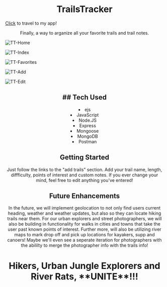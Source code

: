 <h1 align="center">TrailsTracker</h1>

 [Click](https://trailstracker-app.herokuapp.com/) to travel to my app! 
                  
  

<p align="center">Finally, a way to arganize all your favorite trails and trail notes.</p>

![TT-Home](https://user-images.githubusercontent.com/103761476/171731559-a5c11a95-af58-4220-ba98-6ff8a7ae6f53.png)


![TT-Index](https://user-images.githubusercontent.com/103761476/171731574-9aed7941-f77f-4182-b662-d4f4759f80e8.png)


![TT-Favorites](https://user-images.githubusercontent.com/103761476/171731604-15a6453d-12d8-409b-a662-c2ce52e05343.png)


![TT-Add](https://user-images.githubusercontent.com/103761476/171731618-e7656c69-2182-4e56-80d4-465a710f9e82.png)


![TT-Edit](https://user-images.githubusercontent.com/103761476/171731635-613b07a3-d399-4cef-97a9-ea68d5215536.png)

<h2 align="center">## Tech Used</h2>
<li align="center">ejs</li>
<li align="center">JavaScript</li>
<li align="center">Node.JS</li>
<li align="center">Express</li>
<li align="center">Mongoose</li>
<li align="center">MongoDB</li>
<li align="center">Postman</li>
<h2 align="center">Getting Started</h2>
<p align="center">Just follow the links to the "add trails" section. Add your trail name, length, diffficulty, points of interest and custom notes. If you ever change your mind, feel free to edit anything you've entered!</p>

<h2 align="center">Future Enhancements</h2>
<p align="center">In the future, we will implement geolocation to not only find users current heading, weather and weather updates, but also so they can locate hiking trails near them. For our urban explorers and street photographers, we will also be building in functionality for walks in cities and towns that take the user past known points of interest. Further more, will also be utilizing river maps to mark drop off and pick up locations for kayakers, supp and canoers! Maybe we'll even see a seperate iteration for photographers with the abililty to merge the photographer info with the trails info!</p>

<h1 align="center">Hikers, Urban Jungle Explorers and River Rats, **UNITE**!!!</h1>
